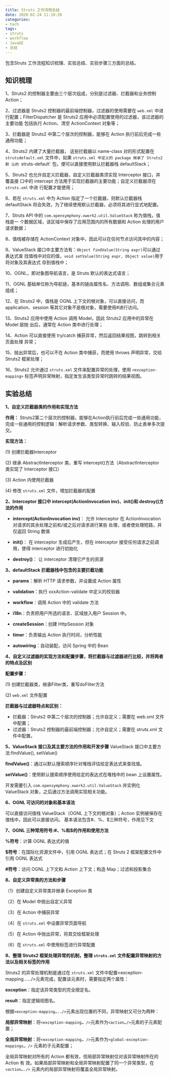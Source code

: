 ```yaml
---
title: Struts 工作流程总结
date: 2020-02-24 11:10:20
categories: 
- tech
tags: 
- struts
- workflow
- JavaEE
- 总结
---
```


包含Struts 工作流程知识梳理、实验总结、实验步骤三方面的总结。
<!--more-->

## 知识梳理

1、Struts2 的控制器主要由三个层次组成，分别是过滤器、拦截器和业务控制 Action； 

2、过滤器是 Struts2 控制器的最前端控制器，过滤器的使用需要在 `web.xml` 中进行配置；FilterDispatcher 是 Struts2 应用中必须配置使用的过滤器，该过滤器的主要功能 包括执行 Action、清空 ActionContext 对象等； 

3、拦截器是 Struts2 中第二个层次的控制器，能够在 Action 执行前后完成一些通用功能； 


4、Struts2 内建了大量拦截器， 这些拦截器以 name-class 对的形式配置在 `strutsdefault.xml` 文件中，如果 `struts.xml 中定义的 package 继承了 Struts2 默 认的 `struts-default` 包，便可以直接使用默认拦截器栈 defaultStack； 

5、Struts2 也允许自定义拦截器，自定义拦截器类须实现 Interceptor 接口，并覆盖接 口中的 intercept 方法用于实现拦截器的主要功能；自定义拦截器须在 `struts.xml` 中进 行配置才能使用； 

6、若在 `struts.xml` 中为 Action 指定了一个拦截器，则默认拦截器栈 defaultStack 将会失效，为了继续使用默认拦截器，必须将其进行显式地配置。

7、Struts API 中的 `com.opensymphony.xwork2.util.ValueStack` 称为值栈，值栈是一 个数据区域，该区域中保存了应用范围内的所有数据和 Action 处理的用户请求数据； 

8、值栈被存储在 ActionContext 对象中，因此可以在任何节点访问其中的内容； 

9、ValueStack 接口中主要方法有：`Object findValue(String expr)`可以通过表达式查 找值栈中对应的值，`void setValue(String expr, Object value)`用于将对象及其表达式 存到值栈中； 

10、OGNL，即对象图导航语言，是 Struts 默认的表达式语言； 

11、OGNL 基础单位称为导航链，基本的链由属性名、方法调用、数组或集合元素组成；

12、在 Struts2 中，值栈是 OGNL 上下文的根对象，可以直接访问，而 application、session 等其它对象不是根对象，需要使用#进行访问。

13、Struts2 应用中使用 Action 调用 Model，因此 Struts2 应用中的异常在 Model 层抛 出后，通常在 Action 类中进行处理； 

14、Action 可以直接使用 try/catch 捕获异常，然后返回结果视图，跳转到相关页面处理 异常； 

15、抛出异常后，也可以不在 Action 类中捕获，而使用 throws 声明异常，交给 Struts2 框架处理； 

16、Struts2 允许通过 `struts.xml` 文件来配置异常的处理，使用 `<exception-mapping>` 标签声明异常映射，指定发生该类型异常时跳转的结果视图。

## 实验总结
**1、自定义拦截器类的作用和实现方法**

**作用：** 
Struts2第二个层次的控制器，能够在Action执行前后完成一些通用功能，完成一些通用的控制逻辑：解析请求参数、类型转换、输入校验、防止表单多次提交。 

**实现方法：**

(1) 创建拦截器Interceptor 

(2) 继承 AbstractInterceptor 类，重写 intercept()方法（AbstractInterceptor 类实现了 Interceptor 接口） 

(3) Action 内使用拦截器 

(4) 修改 `struts.xml` 文件，增加拦截器的配置 

**2、Interceptor 接口中 intercept(ActionInvocation inv)、init()和 destroy()方法的作用**

- **intercept(ActionInvocation inv)**： 允许 Interceptor 在 ActionInvocation 对请求的其余处理之前和/或之后对请求进行某些 处理，或者使处理短路，并仅返回 String 数值 

- **init()**： 在 interceptor 生成后产生，但在 interceptor 接受任何请求之前调用，使得 interceptor 进行初始化 

- **destroy()**： 让 interceptor 清理它产生的资源 

**3、defaultStack 拦截器栈中包含的主要拦截功能** 

- **params**：解析 HTTP 请求参数，并设置成 Action 属性 

- **validation**：执行 xxxAction-validate 中定义的校验器 

- **workflow**：调用 Action 中的 validate 方法 

- **i18n**：负责把用户所选的语言、区域放入用户 Session 中。 

- **createSession**：创建 HttpSession 对象 

- **timer**：负责输出 Action 执行时间，分析性能 

- **autowiring**：自动装配，访问 Spring 中的 Bean 

**4、自定义过滤器的实现方法和配置步骤，将拦截器与过滤器进行比较，并将两者的特点及区别**

**配置步骤：**

(1) 创建拦截器类，继承Filter类，重写doFilter方法

(2) `web.xml` 文件配置

**拦截器与过滤器特点和区别：** 

- 拦截器：Struts2 中第二个层次的控制器；允许自定义；需要在 web.xml 文件中配置； 
- 过滤器：Struts2 控制器的最前端控制器；允许自定义；需要在 struts.xml 文件中配置。 

**5、ValueStack 接口及其主要方法的作用和开发步骤**
ValueStack 接口中主要方法:findValue(), setValue() 

**findValue()**：通过以默认搜索顺序针对堆栈评估给定表达式来查找值。 

**setValue()**：使用默认搜索顺序使用给定的表达式在堆栈中的 bean 上设置属性。 

开发需要引入 `com.opensymphony.xwork2.util.ValueStack` 并实例化 ValueStack 对象，之后通过方法调用实现相关功能。 

**6、OGNL 可访问的对象和基本语法**

可以直接访问值栈 ValueStack（OGNL 上下文的根对象）；Action 实例被保存在值栈中，因此可以直接访问。 基本语法包含#、%、$三种符号，作用见下文 

**7、OGNL 三种常用符号:#、%和$的作用和使用方法**

 **%符号**：计算 OGNL 表达式的值 
 
 **$符号**：在国际化资源文件中，引用 OGNL 表达式；在 Struts 2 框架配置文件中引用 OGNL 表达式 
 
 **#符号**：访问 OGNL 上下文和 Action 上下文；构造 Map；过滤和投影集合 
 
 **8、自定义异常类的方法和步骤** 
 
 （1）创建自定义异常类并继承 Exception 类 
 
 （2）在 Model 中抛出自定义异常 
 
 （3）在 Action 中捕获异常 
 
 （4）在 `struts.xml` 中设置异常页面导航 
 
 （5）在 Action 中抛出异常，将其交给框架处理 
 
 （6）在 `struts.xml` 中使用标签<exception- mapping>进行异常配置 
 
 **9、整理 Struts2 框架处理异常的机制，整理 `struts.xml` 文件配置异常映射的方法以及相关标签的作用** 
 
 Struts2 的异常处理机制是通过在 `struts.xml` 文件中配置<exception-mapping……/>元素完成，配置该元素时，需要指定两个属性： 
 
 **exception**：指定该异常类型的完全限定名。
  
 **result**：指定逻辑视图名。 
 
 根据`<exception-mapping…../>`元素出现位置的不同，异常映射又可分为两种： 
 
 **局部异常映射**：将`<exception-mapping… />`元素作为`<action…/>`元素的子元素配置； 
 
 **全局异常映射**：将`<exception-mapping… />`元素作为`<global-exception-mappings… />` 元素的子元素配置； 
 
 全局异常映射对所有的 Action 都有效，但局部异常映射仅对该异常映射所在的 Action 有 效。如果局部异常映射和全局异常映射配置了同一个异常类型，在`<action…./>` 元素内的局部异常映射将覆盖全局异常映射。

